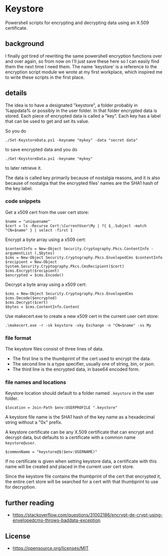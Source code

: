 # Keystore
Powershell scripts for encrypting and decrypting data using an X.509 certificate.

## background

I finally got tired of rewriting the same powershell encryption functions over and over again, so from now on I'll just save these here so I can easily find them the next time I need them. The name 'keystore' is a reference to the encryption script module we wrote at my first workplace, which inspired me to write these scripts in the first place.

## details

The idea is to have a designated "keystore", a folder probably in %appdata% or possibly in the user folder. In that folder encrypted data is stored. Each piece of encrypted data is called a "key". Each key has a label that can be used to get and set its value.

So you do 

    ./Set-KeystoreData.ps1 -keyname "mykey" -data "secret data"

to save encrypted data and you do 

    ./Get-KeystoreData.ps1 -keyname "mykey"

to later retrieve it.

The data is called key primarily because of nostalgia reasons, and it is also because of nostalgia that the encrypted files' names are the SHA1 hash of the key label.

### code snippets

Get a x509 cert from the user cert store:

    $name = "uniquename"
    $cert = ls -Recurse Cert:\CurrentUser\My | ?{ $_.Subject -match "CN=$name" } | select -first 1

Encrypt a byte array using a x509 cert:

    $contentInfo = New-Object Security.Cryptography.Pkcs.ContentInfo -argumentList (,$bytes)
    $cms = New-Object Security.Cryptography.Pkcs.EnvelopedCms $contentInfo
    $recipient = New-Object System.Security.Cryptography.Pkcs.CmsRecipient($cert)
    $cms.Encrypt($recipient)
    $encrypted = $cms.Encode()

Decrypt a byte array using a x509 cert:

    $cms = New-Object Security.Cryptography.Pkcs.EnvelopedCms
    $cms.Decode($encrypted)
    $cms.Decrypt($cert)
    $bytes = $cms.ContentInfo.Content

Use makecert.exe to create a new x509 cert in the current user cert store:

    .\makecert.exe -r -sk keystore -sky Exchange -n "CN=$name" -ss My

### file format

The keystore files consist of three lines of data.

* The first line is the thumbprint of the cert used to encrypt the data.
* The second line is a type specifier, usually one of string, bin, or json.
* The third line is the encrypted data, in base64 encoded form.

### file names and locations

Keystore location should default to a folder named `.keystore` in the user folder.

    $location = Join-Path $env:USERPROFILE ".keystore"

A keystore file name is the SHA1 hash of the key name as a hexadecimal string without a "0x" prefix.

A keystore certificate can be any X.509 certificate that can encrypt and decrypt data, but defaults to a certificate with a common name `keystore@user`.

    $commonName = "keystore@$($env:USERNAME)"

If no certificate is given when setting keystore data, a certificate with this name will be created and placed in the current user cert store.

Since the keystore file contains the thumbprint of the cert that encrypted it, the entire cert store will be searched for a cert with that thumbprint to use for decryption.

## further reading

* https://stackoverflow.com/questions/31002186/encrypt-de-crypt-using-envelopedcms-throws-baddata-exception

## License

* https://opensource.org/licenses/MIT